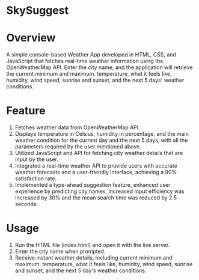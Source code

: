 # SkySuggest

# Overview
A simple console-based Weather App developed in HTML, CSS, and JavaScript that fetches real-time weather information using the OpenWeatherMap API. Enter the city name, and the application will retrieve the current minimum and maximum. temperature, what it feels like, humidity, wind speed, sunrise and sunset, and the next 5 days' weather conditions.

# Feature
 1. Fetches weather data from OpenWeatherMap API.
 2. Displays temperature in Celsius, humidity in percentage, and the main weather condition for the current day and the next 5 days, with all the parameters required by the user mentioned above.
 3. Utilized JavaScript and API for fetching city weather details that are input by the user.
 4.  Integrated a real-time weather API to provide users with accurate weather forecasts and a user-friendly interface,
 achieving a 90% satisfaction rate.
 5. Implemented a type-ahead suggestion feature, enhanced user experience by predicting city names, increased
 Input efficiency was increased by 30% and the mean search time was reduced by 2.5 seconds.

# Usage
 1. Run the HTML file (index.html) and open it with the live server.
 2. Enter the city name when prompted.
 3. Receive instant weather details, including current minimum and maximum. temperature, what it feels like, humidity, wind speed, sunrise and sunset, and the next 5 day's weather conditions.


